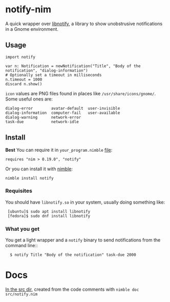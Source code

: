 # notify-nim

A quick wrapper over [libnotify](https://developer.gnome.org/libnotify/),
a library to show unobstrusive notifications in a Gnome environment.

## Usage


    import notify

    var n: Notification = newNotification("Title", "Body of the notification", "dialog-information")
    # Optionally set a timeout in milliseconds
    n.timeout = 1000
    discard n.show()

`icon` values are PNG files found in places like `/usr/share/icons/gnome/`.
Some useful ones are:

    dialog-error        avatar-default  user-invisible
    dialog-information  computer-fail   user-available
    dialog-warning      network-error
    task-due            network-idle
    
## Install

**Best** You can require it in `your_program.nimble` [file](https://github.com/nim-lang/nimble#depsdependencies):

    requires "nim > 0.19.0", "notify"
    
Or you can install it with [nimble](https://github.com/nim-lang/nimble#nimble-install):

    nimble install notify
    
 ### Requisites
 
 You should have `libnotify.so` in your system, usually doing something like:
 
     [ubuntu]$ sudo apt install libnotify
     [fedora]$ sudo dnf install libnotify

 ### What you get

 You get a light wrapper and a `notify` binary to send notifications from the
  command line::

      $ notify Title "Body of the notification" task-due 2000

Docs
====

[In the src dir](src/notify.html), created from the code comments with
``nimble doc src/notify.nim``
